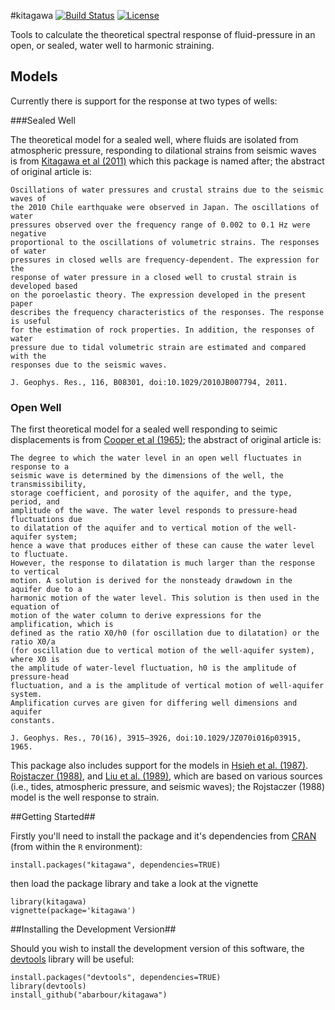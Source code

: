 #kitagawa [![Build Status](https://travis-ci.org/abarbour/kitagawa.png?branch=master)](https://travis-ci.org/abarbour/kitagawa) [![License](http://img.shields.io/badge/license-GPL%20%28%3E=%202%29-brightgreen.svg?style=flat)](http://www.gnu.org/licenses/gpl-2.0.html)

Tools to calculate the theoretical spectral response 
of fluid-pressure in an open, or sealed, water well
to harmonic straining.

## Models

Currently there is support for the response at two types of wells:

###Sealed Well

The theoretical model for a sealed well, where fluids are isolated from atmospheric pressure, 
responding to dilational strains from seismic waves is from 
[Kitagawa et al (2011)](http://dx.doi.org/10.1029/2010JB007794 "Frequency characteristics of the response of water pressure in a closed well to volumetric strain in the high-frequency domain") which this package is named after; the abstract of original article is:

	Oscillations of water pressures and crustal strains due to the seismic waves of
	the 2010 Chile earthquake were observed in Japan. The oscillations of water
	pressures observed over the frequency range of 0.002 to 0.1 Hz were negative
	proportional to the oscillations of volumetric strains. The responses of water
	pressures in closed wells are frequency-dependent. The expression for the
	response of water pressure in a closed well to crustal strain is developed based
	on the poroelastic theory. The expression developed in the present paper
	describes the frequency characteristics of the responses. The response is useful
	for the estimation of rock properties. In addition, the responses of water
	pressure due to tidal volumetric strain are estimated and compared with the
	responses due to the seismic waves.

	J. Geophys. Res., 116, B08301, doi:10.1029/2010JB007794, 2011.

### Open Well

The first theoretical model for a sealed well responding to seimic displacements is from 
[Cooper et al (1965)](http://dx.doi.org/10.1029/JZ070i016p03915 "The response of well-aquifer systems to seismic waves"); the abstract of original article is:

	The degree to which the water level in an open well fluctuates in response to a
	seismic wave is determined by the dimensions of the well, the transmissibility,
	storage coefficient, and porosity of the aquifer, and the type, period, and
	amplitude of the wave. The water level responds to pressure-head fluctuations due
	to dilatation of the aquifer and to vertical motion of the well-aquifer system;
	hence a wave that produces either of these can cause the water level to fluctuate.
	However, the response to dilatation is much larger than the response to vertical
	motion. A solution is derived for the nonsteady drawdown in the aquifer due to a
	harmonic motion of the water level. This solution is then used in the equation of
	motion of the water column to derive expressions for the amplification, which is
	defined as the ratio X0/h0 (for oscillation due to dilatation) or the ratio X0/a
	(for oscillation due to vertical motion of the well-aquifer system), where X0 is
	the amplitude of water-level fluctuation, h0 is the amplitude of pressure-head
	fluctuation, and a is the amplitude of vertical motion of well-aquifer system.
	Amplification curves are given for differing well dimensions and aquifer
	constants.

	J. Geophys. Res., 70(16), 3915–3926, doi:10.1029/JZ070i016p03915, 1965.


This package also includes support for the models in
[Hsieh et al. (1987)](http://dx.doi.org/10.1029/WR023i010p01824 "Determination of aquifer transmissivity from Earth tide analysis").
[Rojstaczer (1988)](http://dx.doi.org/10.1029/JB093iB11p13619 "Intermediate period response of water levels in wells to crustal strain: Sensitivity and noise level"), and
[Liu et al. (1989)](http://dx.doi.org/10.1029/JB094iB07p09453 "Seismically induced water level fluctuations in the Wali Well, Beijing, China"), which are based on various sources (i.e., tides, atmospheric pressure, and seismic waves); the Rojstaczer (1988) model is the well response to strain.

##Getting Started##

Firstly you'll need to install the package and it's dependencies
from [CRAN](http://cran.r-project.org/package=kitagawa)
(from within the `R` environment):

    install.packages("kitagawa", dependencies=TRUE)

then load the package library and take a look at the vignette

    library(kitagawa)
    vignette(package='kitagawa')
    
##Installing the Development Version##

Should you wish to install the development version
of this software, the [devtools][2] library
will be useful:

    install.packages("devtools", dependencies=TRUE)
    library(devtools)
    install_github("abarbour/kitagawa")

[2]: http://cran.r-project.org/web/packages/devtools
